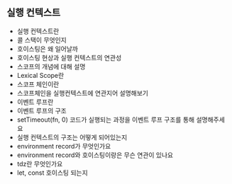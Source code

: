## 실행 컨텍스트
- 실행 컨텍스트란
- 콜 스택이 무엇인지
- 호이스팅은 왜 일어날까
- 호이스팅 현상과 실행 컨텍스트의 연관성
- 스코프의 개념에 대해 설명
- Lexical Scope란
- 스코프 체인이란
- 스코프체인을 실행컨텍스트에 연관지어 설명해보기
- 이벤트 루프란
- 이벤트 루프의 구조
- setTimeout(fn, 0) 코드가 실행되는 과정을 이벤트 루프 구조를 통해 설명해주세요
- 실행 컨텍스트의 구조는 어떻게 되어있는지
- environment record가 무엇인가요
- environment record와 호이스팅이랑은 무슨 연관이 있나요
- tdz란 무엇인가요
- let, const 호이스팅 되는지

